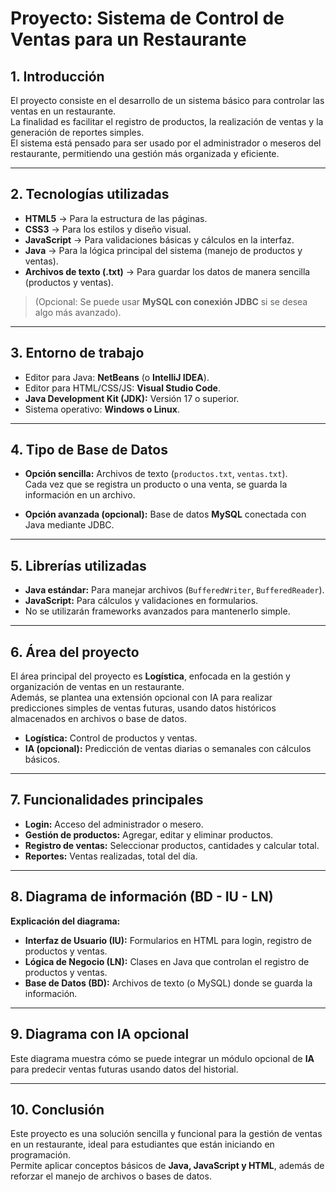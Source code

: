 # Proyecto: Sistema de Control de Ventas para un Restaurante

## 1. Introducción  
El proyecto consiste en el desarrollo de un sistema básico para controlar las ventas en un restaurante.  
La finalidad es facilitar el registro de productos, la realización de ventas y la generación de reportes simples.  
El sistema está pensado para ser usado por el administrador o meseros del restaurante, permitiendo una gestión más organizada y eficiente.  

---

## 2. Tecnologías utilizadas  

- **HTML5** → Para la estructura de las páginas.  
- **CSS3** → Para los estilos y diseño visual.  
- **JavaScript** → Para validaciones básicas y cálculos en la interfaz.  
- **Java** → Para la lógica principal del sistema (manejo de productos y ventas).  
- **Archivos de texto (.txt)** → Para guardar los datos de manera sencilla (productos y ventas).  

> (Opcional: Se puede usar **MySQL con conexión JDBC** si se desea algo más avanzado).  

---

## 3. Entorno de trabajo  

- Editor para Java: **NetBeans** (o **IntelliJ IDEA**).  
- Editor para HTML/CSS/JS: **Visual Studio Code**.  
- **Java Development Kit (JDK):** Versión 17 o superior.  
- Sistema operativo: **Windows o Linux**.  

---

## 4. Tipo de Base de Datos  

- **Opción sencilla:** Archivos de texto (`productos.txt`, `ventas.txt`).  
  Cada vez que se registra un producto o una venta, se guarda la información en un archivo.  

- **Opción avanzada (opcional):** Base de datos **MySQL** conectada con Java mediante JDBC.  

---

## 5. Librerías utilizadas  

- **Java estándar:** Para manejar archivos (`BufferedWriter`, `BufferedReader`).  
- **JavaScript:** Para cálculos y validaciones en formularios.  
- No se utilizarán frameworks avanzados para mantenerlo simple.  

---

## 6. Área del proyecto  

El área principal del proyecto es **Logística**, enfocada en la gestión y organización de ventas en un restaurante.  
Además, se plantea una extensión opcional con IA para realizar predicciones simples de ventas futuras, usando datos históricos almacenados en archivos o base de datos.  

- **Logística:** Control de productos y ventas.  
- **IA (opcional):** Predicción de ventas diarias o semanales con cálculos básicos.  

---

## 7. Funcionalidades principales  

- **Login:** Acceso del administrador o mesero.  
- **Gestión de productos:** Agregar, editar y eliminar productos.  
- **Registro de ventas:** Seleccionar productos, cantidades y calcular total.  
- **Reportes:** Ventas realizadas, total del día.  

---

## 8. Diagrama de información (BD - IU - LN)  

**Explicación del diagrama:**  

- **Interfaz de Usuario (IU):** Formularios en HTML para login, registro de productos y ventas.  
- **Lógica de Negocio (LN):** Clases en Java que controlan el registro de productos y ventas.  
- **Base de Datos (BD):** Archivos de texto (o MySQL) donde se guarda la información.  

---

## 9. Diagrama con IA opcional  

Este diagrama muestra cómo se puede integrar un módulo opcional de **IA** para predecir ventas futuras usando datos del historial.  

---

## 10. Conclusión  

Este proyecto es una solución sencilla y funcional para la gestión de ventas en un restaurante, ideal para estudiantes que están iniciando en programación.  
Permite aplicar conceptos básicos de **Java, JavaScript y HTML**, además de reforzar el manejo de archivos o bases de datos.

